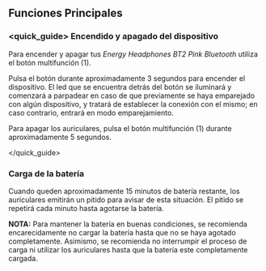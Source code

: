 ## Funciones Principales

### <quick_guide> Encendido y apagado del dispositivo

Para encender y apagar tus *Energy Headphones BT2 Pink Bluetooth* utiliza el botón multifunción (1).

Pulsa el botón durante aproximadamente 3 segundos para encender el dispositivo. El led que se encuentra detrás del botón se iluminará y comenzará a parpadear en caso de que previamente se haya emparejado con algún dispositivo, y tratará de establecer la conexión con el mismo; en caso contrario, entrará en modo emparejamiento.

Para apagar los auriculares, pulsa el botón multifunción (1) durante aproximadamente 5 segundos.

</quick_guide>

### Carga de la batería

Cuando queden aproximadamente 15 minutos de batería restante, los auriculares emitirán un pitido para avisar de esta situación. El pitido se repetirá cada minuto hasta agotarse la batería.

**NOTA:** Para mantener la batería en buenas condiciones, se recomienda encarecidamente no cargar la batería hasta que no se haya agotado completamente. Asimismo, se recomienda no interrumpir el proceso de carga ni utilizar los auriculares hasta que la batería este completamente cargada.

